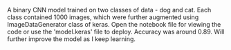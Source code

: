 A binary CNN model trained on two classes of data - dog and cat. Each class contained 1000 images, which were further augmented using ImageDataGenerator class of keras. Open the notebook file for viewing the code or use the 'model.keras' file to deploy.
Accuracy was around 0.89.
Will further improve the model as I keep learning.
